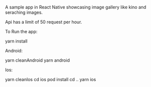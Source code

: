 A sample app in React Native showcasing image gallery like kino and seraching images.

Api has a limit of 50 request per hour.

To Run the app:

yarn install

Android:

yarn cleanAndroid yarn android

Ios:

yarn cleanIos cd ios pod install cd .. yarn ios
